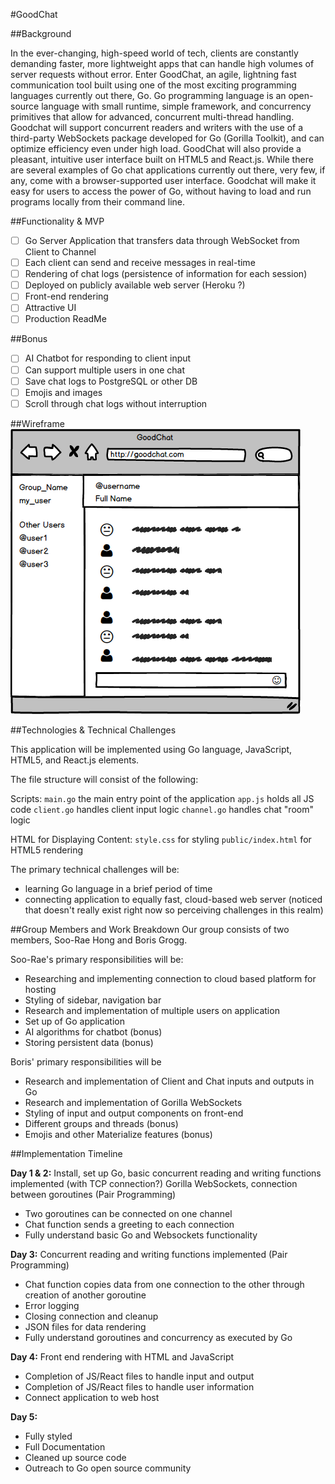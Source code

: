 #GoodChat

##Background

In the ever-changing, high-speed world of tech, clients are constantly demanding faster, more lightweight apps that can handle high volumes of server requests without error. Enter GoodChat, an agile, lightning fast communication tool built using one of the most exciting programming languages currently out there, Go. Go programming language is an open-source language with small runtime, simple framework, and concurrency primitives that allow for advanced, concurrent multi-thread handling. Goodchat will support concurrent readers and writers with the use of a third-party WebSockets package developed for Go (Gorilla Toolkit), and can optimize efficiency even under high load. GoodChat will also provide a pleasant, intuitive user interface built on HTML5 and React.js. While there are several examples of Go chat applications currently out there, very few, if any, come with a browser-supported user interface. Goodchat will make it easy for users to access the power of Go, without having to load and run programs locally from their command line.

##Functionality & MVP

- [ ] Go Server Application that transfers data through WebSocket from Client to Channel
- [ ] Each client can send and receive messages in real-time
- [ ] Rendering of chat logs (persistence of information for each session)
- [ ] Deployed on publicly available web server (Heroku ?)
- [ ] Front-end rendering
- [ ] Attractive UI
- [ ] Production ReadMe

##Bonus
- [ ] AI Chatbot for responding to client input
- [ ] Can support multiple users in one chat
- [ ] Save chat logs to PostgreSQL or other DB
- [ ] Emojis and images
- [ ] Scroll through chat logs without interruption

##Wireframe
![Wireframe](/goodchat.png)

##Technologies & Technical Challenges

This application will be implemented using Go language, JavaScript, HTML5, and React.js elements.

The file structure will consist of the following:

Scripts:
```main.go``` the main entry point of the application
```app.js``` holds all JS code
```client.go``` handles client input logic
```channel.go``` handles chat "room" logic

HTML for Displaying Content:
```style.css``` for styling
```public/index.html``` for HTML5 rendering

The primary technical challenges will be:
- learning Go language in a brief period of time
- connecting application to equally fast, cloud-based web server (noticed that doesn't really exist right now so perceiving challenges in this realm)

##Group Members and Work Breakdown
Our group consists of two members, Soo-Rae Hong and Boris Grogg.

Soo-Rae's primary responsibilities will be:
- Researching and implementing connection to cloud based platform for hosting
- Styling of sidebar, navigation bar
- Research and implementation of multiple users on application
- Set up of Go application
- AI algorithms for chatbot (bonus)
- Storing persistent data (bonus)

Boris' primary responsibilities will be
- Research and implementation of Client and Chat inputs and outputs in Go
- Research and implementation of Gorilla WebSockets
- Styling of input and output components on front-end
- Different groups and threads (bonus)
- Emojis and other Materialize features (bonus)

##Implementation Timeline

**Day 1 & 2:** Install, set up Go, basic concurrent reading and writing functions implemented (with TCP connection?) Gorilla WebSockets, connection between goroutines (Pair Programming)
- Two goroutines can be connected on one channel
- Chat function sends a greeting to each connection
- Fully understand basic Go and Websockets functionality

**Day 3:** Concurrent reading and writing functions implemented (Pair Programming)
- Chat function copies data from one connection to the other through creation of another goroutine
- Error logging
- Closing connection and cleanup
- JSON files for data rendering
- Fully understand goroutines and concurrency as executed by Go

**Day 4:** Front end rendering with HTML and JavaScript  
- Completion of JS/React files to handle input and output
- Completion of JS/React files to handle user information
- Connect application to web host

**Day 5:**
- Fully styled
- Full Documentation
- Cleaned up source code
- Outreach to Go open source community
